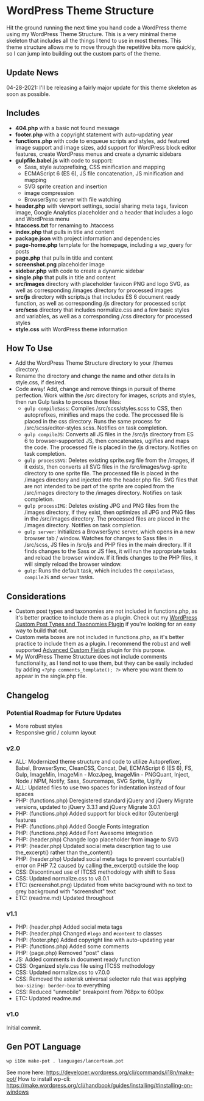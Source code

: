 # WordPress Theme Structure

Hit the ground running the next time you hand code a WordPress theme using my WordPress Theme Structure. This is a very minimal theme skeleton that includes all the things I tend to use in most themes. This theme structure allows me to move through the repetitive bits more quickly, so I can jump into building out the custom parts of the theme.

## Update News

04-28-2021: I'll be releasing a fairly major update for this theme skeleton as soon as possible.

## Includes

* **404.php** with a basic not found message
* **footer.php** with a copyright statement with auto-updating year
* **functions.php** with code to enqueue scripts and styles, add featured image support and image sizes, add support for WordPress block editor features, create WordPress menus and create a dynamic sidebars
* **gulpfile.babel.js** with code to support:
  * Sass, style autoprefixing, CSS minification and mapping
  * ECMAScript 6 (ES 6), JS file concatenation, JS minification and mapping
  * SVG sprite creation and insertion
  * image compression
  * BrowserSync server with file watching
* **header.php** with viewport settings, social sharing meta tags, favicon image, Google Analytics placeholder and a header that includes a logo and WordPress menu
* **htaccess.txt** for renaming to .htaccess
* **index.php** that pulls in title and content
* **package.json** with project information and dependencies
* **page-home.php** template for the homepage, including a wp_query for posts
* **page.php** that pulls in title and content
* **screenshot.png** placeholder image
* **sidebar.php** with code to create a dynamic sidebar
* **single.php** that pulls in title and content
* **src/images** directory with placeholder favicon PNG and logo SVG, as well as corresponding /images directory for processed images
* **src/js** directory with scripts.js that includes ES 6 document ready function, as well as corresponding /js directory for processed script
* **src/scss** directory that includes normalize.css and a few basic styles and variables, as well as a corresponding /css directory for processed styles
* **style.css** with WordPress theme information

## How To Use

* Add the WordPress Theme Structure directory to your /themes directory.
* Rename the directory and change the name and other details in style.css, if desired.
* Code away! Add, change and remove things in pursuit of theme perfection. Work within the /src directory for images, scripts and styles, then run Gulp tasks to process those files:
  * `gulp compileSass`: Compiles /src/scss/styles.scss to CSS, then autoprefixes, minifies and maps the code. The processed file is placed in the css directory. Runs the same process for /src/scss/editor-styles.scss. Notifies on task completion.
  * `gulp compileJS`: Converts all JS files in the /src/js directory from ES 6 to browser-supported JS, then concatenates, uglifies and maps the code. The processed file is placed in the /js directory. Notifies on task completion.
  * `gulp processSVG`: Deletes existing sprite.svg file from the /images, if it exists, then converts all SVG files in the /src/images/svg-sprite directory to one sprite file. The processed file is placed in the /images directory and injected into the header.php file. SVG files that are not intended to be part of the sprite are copied from the /src/images directory to the /images directory. Notifies on task completion.
  * `gulp processIMG`: Deletes existing JPG and PNG files from the /images directory, if they exist, then optimizes all JPG and PNG files in the /src/images directory. The processed files are placed in the /images directory. Notifies on task completion.
  * `gulp server`: Initializes a BrowserSync server, which opens in a new browser tab / window. Watches for changes to Sass files in /src/scss, JS files in /src/js and PHP files in the main directory. If it finds changes to the Sass or JS files, it will run the appropriate tasks and reload the browser window. If it finds changes to the PHP files, it will simply reload the browser window.
  * `gulp`: Runs the default task, which includes the `compileSass`, `compileJS` and `server` tasks.

## Considerations

* Custom post types and taxonomies are not included in functions.php, as it's better practice to include them as a plugin. Check out my [WordPress Custom Post Types and Taxonomies Plugin](https://github.com/asheabbott/wordpress-custom-post-types-taxonomies) if you're looking for an easy way to build that out.
* Custom meta boxes are not included in functions.php, as it's better practice to include them as a plugin. I recommend the robust and well supported [Advanced Custom Fields](https://wordpress.org/plugins/advanced-custom-fields) plugin for this purpose.
* My WordPress Theme Structure does not include comments functionality, as I tend not to use them, but they can be easily included by adding `<?php comments_template(); ?>` where you want them to appear in the single.php file.

## Changelog

### Potential Roadmap for Future Updates
* More robust styles
* Responsive grid / column layout

### v2.0
* ALL: Modernized theme structure and code to utilize Autoprefixer, Babel, BrowserSync, CleanCSS, Concat, Del, ECMAScript 6 (ES 6), FS, Gulp, ImageMin, ImageMin - MozJpeg, ImageMin - PNGQuant, Inject, Node / NPM, Notify, Sass, Sourcemaps, SVG Sprite, Uglify
* ALL: Updated files to use two spaces for indentation instead of four spaces
* PHP: (functions.php) Deregistered standard jQuery and jQuery Migrate versions, updated to jQuery 3.3.1 and jQuery Migrate 3.0.1
* PHP: (functions.php) Added support for block editor (Gutenberg) features
* PHP: (functions.php) Added Google Fonts integration
* PHP: (functions.php) Added Font Awesome integration
* PHP: (header.php) Changde logo placeholder from image to SVG
* PHP: (header.php) Updated social meta description tag to use the_excerpt() rather than the_content()
* PHP: (header.php) Updated social meta tags to prevent countable() error on PHP 7.2 caused by calling the_excerpt() outside the loop
* CSS: Discontinued use of ITCSS methodology with shift to Sass
* CSS: Updated normalize.css to v8.0.1
* ETC: (screenshot.png) Updated from white background with no text to grey background with "screenshot" text
* ETC: (readme.md) Updated throughout

### v1.1
* PHP: (header.php) Added social meta tags
* PHP: (header.php) Changed `#logo` and `#content` to classes
* PHP: (footer.php) Added copyright line with auto-updating year
* PHP: (functions.php) Added some comments
* PHP: (page.php) Removed "post" class
* JS:  Added comments in document ready function
* CSS: Organized style.css file using ITCSS methodology
* CSS: Updated normalize.css to v7.0.0
* CSS: Removed the asterisk universal selector rule that was applying `box-sizing: border-box` to everything
* CSS: Reduced "unmobile" breakpoint from 768px to 600px
* ETC: Updated readme.md


### v1.0
Initial commit.



## Gen POT Language

```sh
wp i18n make-pot . languages/lancerteam.pot
```

See more here: https://developer.wordpress.org/cli/commands/i18n/make-pot/
How to install wp-cli: https://make.wordpress.org/cli/handbook/guides/installing/#installing-on-windows